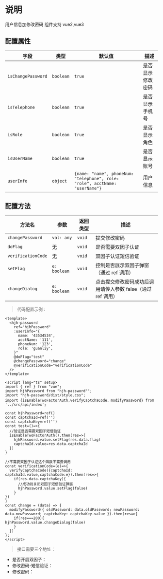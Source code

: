 # 说明

用户信息加修改密码 组件支持 vue2,vue3

## 配置属性

| 字段               | 类型      | 默认值                                                                      | 描述             |
| ------------------ | --------- | --------------------------------------------------------------------------- | ---------------- |
| `isChangePassword` | `boolean` | `true`                                                                      | 是否显示修改密码 |
| `isTelephone`      | `boolean` | `true`                                                                      | 是否显示手机号   |
| `isRole`           | `boolean` | `true`                                                                      | 是否显示角色     |
| `isUserName`       | `boolean` | `true`                                                                      | 是否显示账号     |
| `userInfo`         | `object`  | `{name: "name", phoneNum: "telephone", role: "role", acctName: "userName"}` | 用户信息         |

## 配置方法

| 方法名             | 参数         | 返回类型 | 描述                                                        |
| ------------------ | ------------ | -------- | ----------------------------------------------------------- |
| `changePassword`   | `val: any`   | `void`   | 提交修改密码                                                |
| `doFlag`           | 无           | `void`   | 是否需要双因子认证                                          |
| `verificationCode` | 无           | `void`   | 双因子认证短信验证                                          |
| `setFlag`          | `e: boolean` | `void`   | 控制是否展示双因子弹窗（通过 ref 调用）                     |
| `changeDialog`     | `e: boolean` | `void`   | 点击提交修改密码成功后调用请传入参数 false（通过 ref 调用） |


> 代码配置示例 :

```vue
<template>
  <hjh-password
    ref="hjhPassword"
    :userInfo="{
      name: '43534534',
      acctName: '111',
      phoneNum: '123',
      role: 'guanliy',
    }"
    @doFlag="test"
    @changePassword="change"
    @verificationCode="verificationCode"
  />
</template>

<script lang="ts" setup>
import { ref } from "vue";
import hjhPassword from "hjh-password"";
import "hjh-password/dist/style.css";
import {isEnableTwoFactorAuth,verifyCaptchaCode，modifyPassword} from '../src/api/index';

const hjhPassword=ref()
const captchaId=ref('')
const captchaKey=ref('')
const test=()=>{
  //验证是否需要双因子短信验证
  isEnableTwoFactorAuth().then(res=>{
    hjhPassword.value.setFlag(res.data.flag)
    captchaId.value=res.data.captchaId
  })
}

//不需要双因子认证这个函数不需要调用
const verificationCode=(e)=>{
  verifyCaptchaCode({captchaId:  captchaId.value,captchaCode:e}).then(res=>{
    if(res.data.captchaKey){
      //成功则关闭双因子短信验证弹窗
      hjhPassword.value.setFlag(false)
    }
})
}
const change = (data) => {
  modifyPassword({ oldPassword: data.oldPassword; newPassword: data.newPassword; captchaKey: captchaKey.value }).then(res=>{
    if(res===200){
hjhPassword.value.changeDialog(false)
    }
  })
};
</script>
```

> 接口需要三个地址：

- 是否开启双因子：
- 修改密码-短信验证：
- 修改密码：
